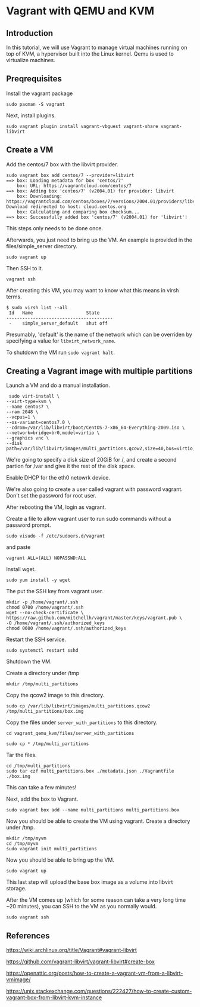 # Vagrant with QEMU and KVM

## Introduction

In this tutorial, we will use Vagrant to manage virtual machines running on top of KVM, a hypervisor built into the Linux kernel. Qemu is used to virtualize machines.

## Preqrequisites

Install the vagrant package

```
sudo pacman -S vagrant
```

Next, install plugins.

```
sudo vagrant plugin install vagrant-vbguest vagrant-share vagrant-libvirt
```

## Create a VM

Add the centos/7 box with the libvirt provider.

```
sudo vagrant box add centos/7 --provider=libvirt
==> box: Loading metadata for box 'centos/7'
    box: URL: https://vagrantcloud.com/centos/7
==> box: Adding box 'centos/7' (v2004.01) for provider: libvirt
    box: Downloading: https://vagrantcloud.com/centos/boxes/7/versions/2004.01/providers/libvirt.box
Download redirected to host: cloud.centos.org
    box: Calculating and comparing box checksum...
==> box: Successfully added box 'centos/7' (v2004.01) for 'libvirt'!
```

This steps only needs to be done once.

Afterwards, you just need to bring up the VM. An example is provided in the files/simple_server directory.

```
sudo vagrant up
```

Then SSH to it.

```
vagrant ssh
```

After creating this VM, you may want to know what this means in virsh terms.

```
$ sudo virsh list --all
 Id   Name                    State
----------------------------------------
 -    simple_server_default   shut off
```

Presumably, 'default' is the name of the network which can be overriden by specifying a value for `libvirt_network_name`.

To shutdown the VM run `sudo vagrant halt`.

## Creating a Vagrant image with multiple partitions

Launch a VM and do a manual installation.

```
 sudo virt-install \
--virt-type=kvm \
--name centos7 \
--ram 2048 \
--vcpus=1 \
--os-variant=centos7.0 \
--cdrom=/var/lib/libvirt/boot/CentOS-7-x86_64-Everything-2009.iso \
--network=bridge=br0,model=virtio \
--graphics vnc \
--disk path=/var/lib/libvirt/images/multi_partitions.qcow2,size=40,bus=virtio,format=qcow2
```

We're going to specify a disk size of 20GiB for /, and create a second partion for /var and give it the rest of the disk space.

Enable DHCP for the eth0 netowrk device.

We're also going to create a user called vagrant with password vagrant. Don't set the password for root user.

After rebooting the VM, login as vagrant.

Create a file to allow vagrant user to run sudo commands without a password prompt.

```
sudo visudo -f /etc/sudoers.d/vagrant
```

and paste

```
vagrant ALL=(ALL) NOPASSWD:ALL
```

Install wget. 

```
sudo yum install -y wget
```

The put the SSH key from vagrant user.

```
mkdir -p /home/vagrant/.ssh
chmod 0700 /home/vagrant/.ssh
wget --no-check-certificate \
https://raw.github.com/mitchellh/vagrant/master/keys/vagrant.pub \
-O /home/vagrant/.ssh/authorized_keys
chmod 0600 /home/vagrant/.ssh/authorized_keys
```

Restart the SSH service.

```
sudo systemctl restart sshd
```

Shutdown the VM.


Create a directory under /tmp

```
mkdir /tmp/multi_partitions
```

Copy the qcow2 image to this directory.

```
sudo cp /var/lib/libvirt/images/multi_partitions.qcow2 /tmp/multi_partitions/box.img
```

Copy the files under `server_with_partitions` to this directory.

```
cd vagrant_qemu_kvm/files/server_with_partitions

sudo cp * /tmp/multi_partitions
```

Tar the files.

```
cd /tmp/multi_partitions
sudo tar czf multi_partitions.box ./metadata.json ./Vagrantfile ./box.img
```

This can take a few minutes!

Next, add the box to Vagrant.

```
sudo vagrant box add --name multi_partitions multi_partitions.box
```

Now you should be able to create the VM using vagrant. Create a directory under /tmp.

```
mkdir /tmp/myvm
cd /tmp/myvm
sudo vagrant init multi_partitions
```

Now you should be able to bring up the VM.

```
sudo vagrant up
```

This last step will upload the base box image as a volume into libvirt storage.

After the VM comes up (which for some reason can take a very long time ~20 minutes), you can SSH to the VM as you normally would.

```
sudo vagrant ssh
```

## References

https://wiki.archlinux.org/title/Vagrant#vagrant-libvirt

https://github.com/vagrant-libvirt/vagrant-libvirt#create-box

https://openattic.org/posts/how-to-create-a-vagrant-vm-from-a-libvirt-vmimage/

https://unix.stackexchange.com/questions/222427/how-to-create-custom-vagrant-box-from-libvirt-kvm-instance